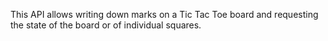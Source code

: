 This API allows writing down marks on a Tic Tac Toe board
and requesting the state of the board or of individual squares.
